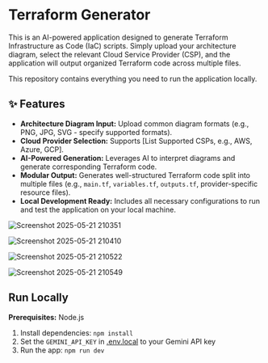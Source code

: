 # Terraform Generator

This is an AI-powered application designed to generate Terraform Infrastructure as Code (IaC) scripts. Simply upload your architecture diagram, select the relevant Cloud Service Provider (CSP), and the application will output organized Terraform code across multiple files.

This repository contains everything you need to run the application locally.

## ✨ Features

*   **Architecture Diagram Input:** Upload common diagram formats (e.g., PNG, JPG, SVG - specify supported formats).
*   **Cloud Provider Selection:** Supports [List Supported CSPs, e.g., AWS, Azure, GCP].
*   **AI-Powered Generation:** Leverages AI to interpret diagrams and generate corresponding Terraform code.
*   **Modular Output:** Generates well-structured Terraform code split into multiple files (e.g., `main.tf`, `variables.tf`, `outputs.tf`, provider-specific resource files).
*   **Local Development Ready:** Includes all necessary configurations to run and test the application on your local machine.

  ![Screenshot 2025-05-21 210351](https://github.com/user-attachments/assets/6c5cd612-5fa0-4bd8-a2e8-8724a9611290)

  ![Screenshot 2025-05-21 210410](https://github.com/user-attachments/assets/8d3ce52b-6bb2-40ae-bde8-7c4c5d30df2b)

  ![Screenshot 2025-05-21 210522](https://github.com/user-attachments/assets/bc5fd0e8-32d8-482f-99ff-82ae819d31e8)

  ![Screenshot 2025-05-21 210549](https://github.com/user-attachments/assets/b51a3c64-8792-4741-8392-d6a4fc9020a1)

## Run Locally

**Prerequisites:**  Node.js

1. Install dependencies:
   `npm install`
2. Set the `GEMINI_API_KEY` in [.env.local](.env.local) to your Gemini API key
3. Run the app:
   `npm run dev`
